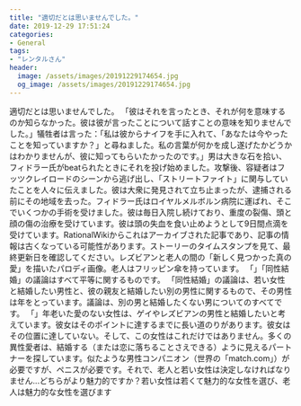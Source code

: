 ```yaml
---
title: "適切だとは思いませんでした。"
date: 2019-12-29 17:51:24
categories:
- General
tags:
- "レンタルさん"
header:
  image: /assets/images/20191229174654.jpg
  og_image: /assets/images/20191229174654.jpg
---
```


適切だとは思いませんでした。 「彼はそれを言ったとき、それが何を意味するのか知らなかった。彼は彼が言ったことについて話すことの意味を知りませんでした。」犠牲者は言った：「私は彼からナイフを手に入れて、「あなたは今やったことを知っていますか？」と尋ねました。私の言葉が何かを成し遂げたかどうかはわかりませんが、彼に知ってもらいたかったのです。」男は大きな石を拾い、フィドラー氏がbeatられたときにそれを投げ始めました。攻撃後、容疑者はフッツクレイロードのシーンから逃げ出し、「ストリートファイト」に関与していたことを人々に伝えました。彼は大衆に発見されて立ち止まったが、逮捕される前にその地域を去った。フィドラー氏はロイヤルメルボルン病院に運ばれ、そこでいくつかの手術を受けました。彼は毎日入院し続けており、重度の裂傷、頭と顔の傷の治療を受けています。彼は頭の失血を食い止めようとして9日間点滴を受けています。RationalWikiからこれはアーカイブされた記事であり、記事の情報は古くなっている可能性があります。ストーリーのタイムスタンプを見て、最終更新日を確認してください。レズビアンと老人の間の「新しく見つかった真の愛」を描いたパロディ画像。老人はフリッピン傘を持っています。 「」「同性結婚」の議論はすべて平等に関するものです。 「同性結婚」の議論は、若い女性と結婚したい男性と、彼の親友と結婚したい別の男性に関するもので、その男性は年をとっています。議論は、別の男と結婚したくない男についてのすべてです。 「」年老いた愛のない女性は、ゲイやレズビアンの男性と結婚したいと考えています。彼女はそのポイントに達するまでに長い道のりがあります。彼女はその位置に達していない。そして、この女性はこれだけではありません。多くの異性愛者は、結婚する（または恋に落ちることさえできる）ように見えるパートナーを探しています。似たような男性コンパニオン（世界の「match.com」）が必要ですが、ペニスが必要です。それで、老人と若い女性は決定しなければなりません...どちらがより魅力的ですか？若い女性は若くて魅力的な女性を選び、老人は魅力的な女性を選びます
